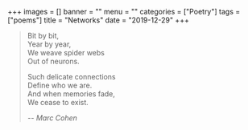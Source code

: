 +++
images = []
banner = ""
menu = ""
categories = ["Poetry"]
tags = ["poems"]
title = "Networks"
date = "2019-12-29"
+++

> Bit by bit,  
> Year by year,  
> We weave spider webs  
> Out of neurons.  
>
> Such delicate connections  
> Define who we are.  
> And when memories fade,  
> We cease to exist.  
>  
> -- <cite>Marc Cohen</cite>
